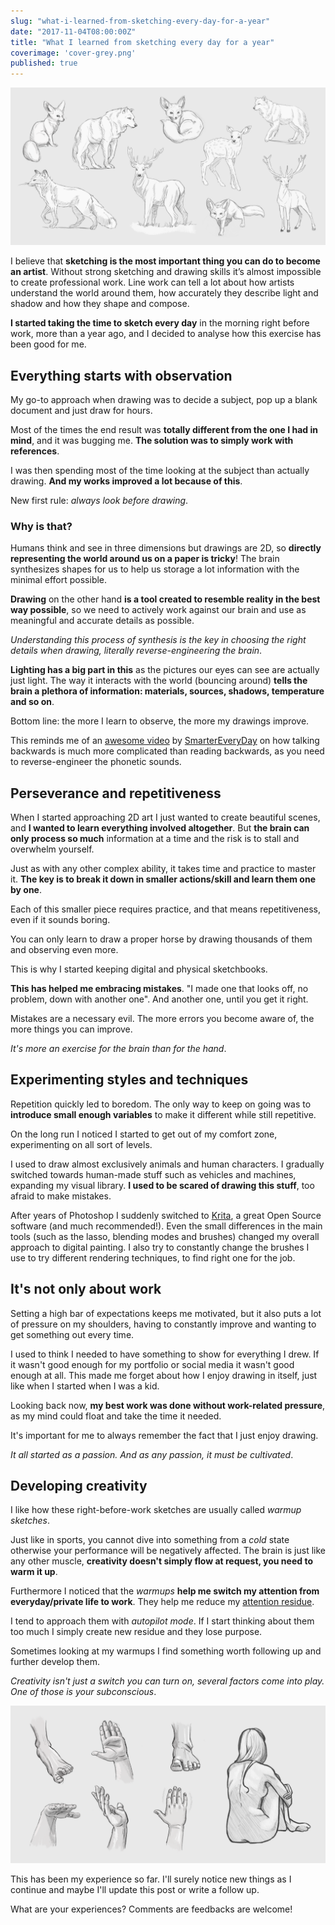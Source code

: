 ```yaml
---
slug: "what-i-learned-from-sketching-every-day-for-a-year"
date: "2017-11-04T08:00:00Z"
title: "What I learned from sketching every day for a year"
coverimage: 'cover-grey.png'
published: true
---
```


![Cover image](cover-grey.png)

I believe that **sketching is the most important thing you can do to become an artist**.
Without strong sketching and drawing skills it’s almost impossible to create professional work.
Line work can tell a lot about how artists understand the world around them, how accurately they describe light and shadow and how they shape and compose.

**I started taking the time to sketch every day** in the morning right before work, more than a year ago, and I decided to analyse how this exercise has been good for me.

## Everything starts with observation

My go-to approach when drawing was to decide a subject, pop up a blank document and just draw for hours.

Most of the times the end result was **totally different from the one I had in mind**, and it was bugging me.
**The solution was to simply work with references**.

I was then spending most of the time looking at the subject than actually drawing.
**And my works improved a lot because of this**.

New first rule: _always look before drawing_.

### Why is that?

Humans think and see in three dimensions but drawings are 2D, so **directly representing the world around us on a paper is tricky**!
The brain synthesizes shapes for us to help us storage a lot information with the minimal effort possible.

**Drawing** on the other hand **is a tool created to resemble reality in the best way possible**, so we need to actively work against our brain and use as meaningful and accurate details as possible.

_Understanding this process of synthesis is the key in choosing the right details when drawing, literally reverse-engineering the brain_.

**Lighting has a big part in this** as the pictures our eyes can see are actually just light.
The way it interacts with the world (bouncing around) **tells the brain a plethora of information: materials, sources, shadows, temperature and so on**.

Bottom line: the more I learn to observe, the more my drawings improve.

This reminds me of an [awesome video](https://www.youtube.com/watch?v=L5cAnxNVWkw) by [SmarterEveryDay](https://www.youtube.com/channel/UC6107grRI4m0o2-emgoDnAA) on how talking backwards is much more complicated than reading backwards, as you need to reverse-engineer the phonetic sounds.

## Perseverance and repetitiveness

When I started approaching 2D art I just wanted to create beautiful scenes, and **I wanted to learn everything involved altogether**.
But **the brain can only process so much** information at a time and the risk is to stall and overwhelm yourself.

Just as with any other complex ability, it takes time and practice to master it.
**The key is to break it down in smaller actions/skill and learn them one by one**.

Each of this smaller piece requires practice, and that means repetitiveness, even if it sounds boring.

You can only learn to draw a proper horse by drawing thousands of them and observing even more.

This is why I started keeping digital and physical sketchbooks.

**This has helped me embracing mistakes**. "I made one that looks off, no problem, down with another one". And another one, until you get it right.

Mistakes are a necessary evil.
The more errors you become aware of, the more things you can improve.

_It's more an exercise for the brain than for the hand_.

## Experimenting styles and techniques

Repetition quickly led to boredom. The only way to keep on going was to **introduce small enough variables** to make it different while still repetitive.

On the long run I noticed I started to get out of my comfort zone, experimenting on all sort of levels.

I used to draw almost exclusively animals and human characters.
I gradually switched towards human-made stuff such as vehicles and machines, expanding my visual library.
**I used to be scared of drawing this stuff**, too afraid to make mistakes.

After years of Photoshop I suddenly switched to [Krita](https://krita.org/en/), a great Open Source software (and much recommended!).
Even the small differences in the main tools (such as the lasso, blending modes and brushes) changed my overall approach to digital painting.
I also try to constantly change the brushes I use to try different rendering techniques, to find right one for the job.

## It's not only about work

Setting a high bar of expectations keeps me motivated, but it also puts a lot of pressure on my shoulders, having to constantly improve and wanting to get something out every time.

I used to think I needed to have something to show for everything I drew.
If it wasn't good enough for my portfolio or social media it wasn't good enough at all.
This made me forget about how I enjoy drawing in itself, just like when I started when I was a kid.

Looking back now, **my best work was done without work-related pressure**, as my mind could float and take the time it needed.

It's important for me to always remember the fact that I just enjoy drawing.

_It all started as a passion.
And as any passion, it must be cultivated_.

## Developing creativity

I like how these right-before-work sketches are usually called _warmup sketches_.

Just like in sports, you cannot dive into something from a _cold_ state otherwise your performance will be negatively affected.
The brain is just like any other muscle, **creativity doesn't simply flow at request, you need to warm it up**.

Furthermore I noticed that the _warmups_ **help me switch my attention from everyday/private life to work**.
They help me reduce my [attention residue](https://ideas.repec.org/a/eee/jobhdp/v109y2009i2p168-181.html).

I tend to approach them with _autopilot mode_. If I start thinking about them too much I simply create new residue and they lose purpose.

Sometimes looking at my warmups I find something worth following up and further develop them.

_Creativity isn't just a switch you can turn on, several factors come into play.
One of those is your subconscious_.

![Some of the daily sketches](sketches.png)

This has been my experience so far. I'll surely notice new things as I continue and maybe I'll update this post or write a follow up.

What are your experiences? Comments are feedbacks are welcome!
